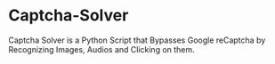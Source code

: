 # Captcha-Solver
Captcha Solver  is a Python Script that Bypasses Google reCaptcha by Recognizing Images, Audios and Clicking on them.
